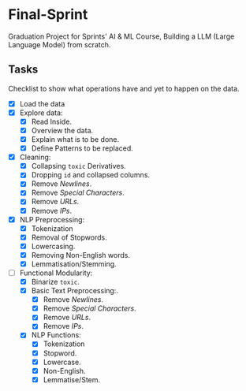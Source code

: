 # Final-Sprint

Graduation Project for Sprints' AI &amp; ML Course, Building a LLM (Large Language Model) from scratch.

## Tasks

Checklist to show what operations have and yet to happen on the data.

- [x] Load the data
- [x] Explore data:
  - [x] Read Inside.
  - [x] Overview the data.
  - [x] Explain what is to be done.
  - [x] Define Patterns to be replaced.
- [x] Cleaning:
  - [x] Collapsing `toxic` Derivatives.
  - [x] Dropping `id` and collapsed columns.
  - [x] Remove *Newlines*.
  - [x] Remove *Special Characters*.
  - [x] Remove *URLs*.
  - [x] Remove *IPs*.
- [x] NLP Preprocessing:
  - [x] Tokenization
  - [x] Removal of Stopwords.
  - [x] Lowercasing.
  - [x] Removing Non-English words.
  - [x] Lemmatisation/Stemming.
- [ ] Functional Modularity:
  - [x] Binarize `toxic`.
  - [x] Basic Text Preprocessing:.
    - [x] Remove *Newlines*.
    - [x] Remove *Special Characters*.
    - [x] Remove *URLs*.
    - [x] Remove *IPs*.
  - [x] NLP Functions:
    - [x] Tokenization
    - [x] Stopword.
    - [x] Lowercase.
    - [x] Non-English.
    - [x] Lemmatise/Stem.
